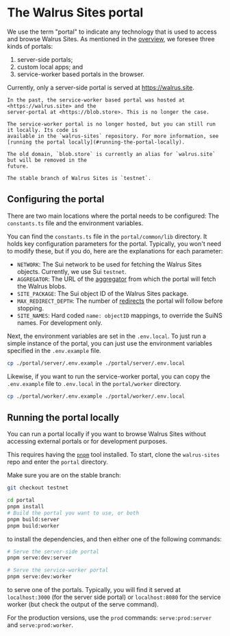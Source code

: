# The Walrus Sites portal

We use the term "portal" to indicate any technology that is used to access and browse Walrus Sites.
As mentioned in the [overview](./overview.md#the-site-rendering-path), we foresee three kinds of
portals:

1. server-side portals;
1. custom local apps; and
1. service-worker based portals in the browser.

Currently, only a server-side portal is served at <https://walrus.site>.

```admonish note title="Hosting of the service worker"
In the past, the service-worker based portal was hosted at <https://walrus.site> and the
server-portal at <https://blob.store>. This is no longer the case.

The service-worker portal is no longer hosted, but you can still run it locally. Its code is
available in the `walrus-sites` repository. For more information, see
[running the portal locally](#running-the-portal-locally).

The old domain, `blob.store` is currently an alias for `walrus.site` but will be removed in the
future.
```

```admonish danger title="Walrus Sites stable branch"
The stable branch of Walrus Sites is `testnet`.
```

## Configuring the portal

There are two main locations where the portal needs to be configured: The `constants.ts` file and the environment
variables.

You can find the `constants.ts` file in the `portal/common/lib` directory. It holds key
configuration parameters for the portal. Typically, you won't need to modify these, but if you do,
here are the explanations for each parameter:

- `NETWORK`: The Sui network to be used for fetching the Walrus Sites objects. Currently, we
  use Sui `testnet`.
- `AGGREGATOR`: The URL of the [aggregator](../usage/web-api.md) from which the portal will
  fetch the Walrus blobs.
- `SITE_PACKAGE`: The Sui object ID of the Walrus Sites package.
- `MAX_REDIRECT_DEPTH`: The number of [redirects](./redirects.md) the portal will follow
  before stopping.
- `SITE_NAMES`: Hard coded `name: objectID` mappings, to override the SuiNS names. For development
  only.

Next, the environment variables are set in the `.env.local`. To just run a simple instance of the
portal, you can just use the environment variables specified in the `.env.example` file.

```sh
cp ./portal/server/.env.example ./portal/server/.env.local
```

Likewise, if you want to run the service-worker portal, you can copy the `.env.example` file to
`.env.local` in the `portal/worker` directory.

```sh
cp ./portal/worker/.env.example ./portal/worker/.env.local
```

## Running the portal locally

You can run a portal locally if you want to browse Walrus Sites without accessing
external portals or for development purposes.

This requires having the [`pnpm`](https://pnpm.io/) tool installed. To start, clone the
`walrus-sites` repo and enter the `portal` directory.

Make sure you are on the stable branch:

``` sh
git checkout testnet
```

``` sh
cd portal
pnpm install
# Build the portal you want to use, or both
pnpm build:server
pnpm build:worker

```

to install the dependencies, and then either one of the following commands:

``` sh
# Serve the server-side portal
pnpm serve:dev:server

# Serve the service-worker portal
pnpm serve:dev:worker
```

to serve one of the portals. Typically, you will find it served at `localhost:3000` (for the server
side portal) or `localhost:8080` for the service worker (but check the output of the serve
command).

For the production versions, use the `prod` commands: `serve:prod:server` and `serve:prod:worker`.

